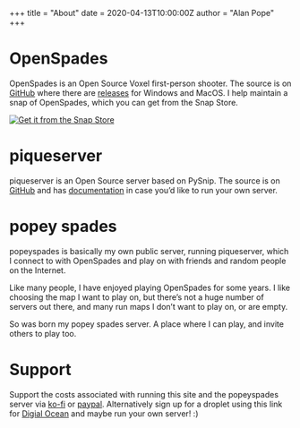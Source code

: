 +++
title = "About"
date = 2020-04-13T10:00:00Z
author = "Alan Pope"
+++

OpenSpades
==========

OpenSpades is an Open Source Voxel first-person shooter. The source is on [GitHub](https://github.com/yvt/openspades) where there are [releases](https://github.com/yvt/openspades/releases) for Windows and MacOS. I help maintain a snap of OpenSpades, which you can get from the Snap Store.

[![Get it from the Snap Store](https://snapcraft.io/static/images/badges/en/snap-store-black.svg)](https://snapcraft.io/openspades)

piqueserver
===========

piqueserver is an Open Source server based on PySnip. The source is on [GitHub](https://github.com/piqueserver/piqueserver) and has [documentation](https://piqueserver.readthedocs.io/en/stable/) in case you’d like to run your own server.

popey spades
============

popeyspades is basically my own public server, running piqueserver, which I connect to with OpenSpades and play on with friends and random people on the Internet.

Like many people, I have enjoyed playing OpenSpades for some years. I like choosing the map I want to play on, but there’s not a huge number of servers out there, and many run maps I don’t want to play on, or are empty.

So was born my popey spades server. A place where I can play, and invite others to play too.

Support
=======

Support the costs associated with running this site and the popeyspades server via [ko-fi](http://ko-fi.com/popeydc) or [paypal](https://www.paypal.me/popey/5). Alternatively sign up for a droplet using this link for [Digial Ocean](https://m.do.co/c/f9f96ea43bd3) and maybe run your own server! :)

